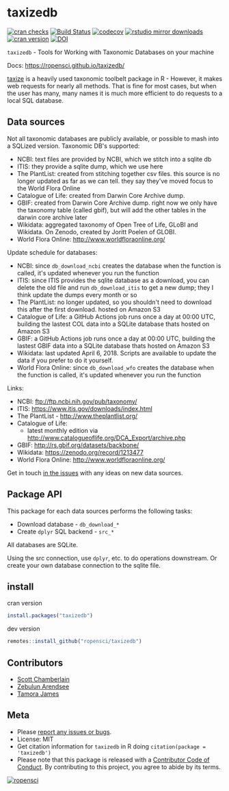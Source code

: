 taxizedb
========



[![cran checks](https://cranchecks.info/badges/worst/taxizedb)](https://cranchecks.info/pkgs/taxizedb)
[![Build Status](https://travis-ci.org/ropensci/taxizedb.svg?branch=master)](https://travis-ci.org/ropensci/taxizedb)
[![codecov](https://codecov.io/gh/ropensci/taxizedb/branch/master/graph/badge.svg)](https://codecov.io/gh/ropensci/taxizedb)
[![rstudio mirror downloads](https://cranlogs.r-pkg.org/badges/taxizedb)](https://github.com/metacran/cranlogs.app)
[![cran version](https://www.r-pkg.org/badges/version/taxizedb)](https://cran.r-project.org/package=taxizedb)
[![DOI](https://zenodo.org/badge/53961466.svg)](https://zenodo.org/badge/latestdoi/53961466)

`taxizedb` - Tools for Working with Taxonomic Databases on your machine

Docs: <https://ropensci.github.io/taxizedb/>

[taxize](https://github.com/ropensci/taxize) is a heavily used taxonomic toolbelt
package in R - However, it makes web requests for nearly all methods. That is fine
for most cases, but when the user has many, many names it is much more efficient
to do requests to a local SQL database.

## Data sources

Not all taxonomic databases are publicly available, or possible to mash into a SQLized
version. Taxonomic DB's supported:

- NCBI: text files are provided by NCBI, which we stitch into a sqlite db
- ITIS: they provide a sqlite dump, which we use here
- The PlantList: created from stitching together csv files. this
 source is no longer updated as far as we can tell. they say they've
 moved focus to the World Flora Online
- Catalogue of Life: created from Darwin Core Archive dump.
- GBIF: created from Darwin Core Archive dump. right now we only have
 the taxonomy table (called gbif), but will add the other tables in the
 darwin core archive later
- Wikidata: aggregated taxonomy of Open Tree of Life, GLoBI and Wikidata. 
 On Zenodo, created by Joritt Poelen of GLOBI.
- World Flora Online: http://www.worldfloraonline.org/

Update schedule for databases:

- NCBI: since `db_download_ncbi` creates the database when the function
is called, it's updated whenever you run the function
- ITIS: since ITIS provides the sqlite database as a download, you can
delete the old file and run `db_download_itis` to get a new dump;
they I think update the dumps every month or so
- The PlantList: no longer updated, so you shouldn't need to download
this after the first download. hosted on Amazon S3
- Catalogue of Life: a GitHub Actions job runs once a day at 00:00 UTC,
building the lastest COL data into a SQLite database thats hosted on
Amazon S3
- GBIF: a GitHub Actions job runs once a day at 00:00 UTC,
building the lastest GBIF data into a SQLite database thats hosted on
Amazon S3
- Wikidata: last updated April 6, 2018. Scripts are available to 
update the data if you prefer to do it yourself.
- World Flora Online: since `db_download_wfo` creates the database when
the function is called, it's updated whenever you run the function

 Links:

- NCBI: ftp://ftp.ncbi.nih.gov/pub/taxonomy/
- ITIS: https://www.itis.gov/downloads/index.html
- The PlantList - http://www.theplantlist.org/
- Catalogue of Life:
  - latest monthly edition via http://www.catalogueoflife.org/DCA_Export/archive.php
- GBIF: http://rs.gbif.org/datasets/backbone/
- Wikidata: https://zenodo.org/record/1213477
- World Flora Online: http://www.worldfloraonline.org/

Get in touch [in the issues](https://github.com/ropensci/taxizedb/issues) with
any ideas on new data sources.

## Package API

This package for each data sources performs the following tasks:

* Download database - `db_download_*`
* Create `dplyr` SQL backend - `src_*`

All databases are SQLite.

Using the src connection, use `dplyr`, etc. to do operations downstream. Or create
your own database connection to the sqlite file.

## install

cran version


```r
install.packages("taxizedb")
```

dev version


```r
remotes::install_github("ropensci/taxizedb")
```

## Contributors

* [Scott Chamberlain](https://github.com/sckott)
* [Zebulun Arendsee](https://github.com/arendsee)
* [Tamora James](https://github.com/tdjames1)


## Meta

* Please [report any issues or bugs](https://github.com/ropensci/taxizedb/issues).
* License: MIT
* Get citation information for `taxizedb` in R doing `citation(package = 'taxizedb')`
* Please note that this package is released with a [Contributor Code of Conduct](https://ropensci.org/code-of-conduct/). By contributing to this project, you agree to abide by its terms.

[![ropensci](https://ropensci.org/public_images/github_footer.png)](https://ropensci.org)
